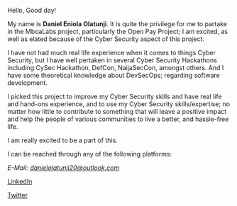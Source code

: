 Hello, Good day!

My name is **Daniel Eniola Olatunji**. It is quite the privilege for me to partake in the MboaLabs project, particularly the Open Pay Project; I am excited, as well as elated because of the Cyber Security aspect of this project.

I have not had much real life experience when it comes to things Cyber Security, but I have well pertaken in several Cyber Security Hackathons including CySec Hackathon, DefCon, NaijaSecCon, amongst others.
And I have some theoretical knowledge about DevSecOps; regarding software development.

I picked this project to improve my Cyber Security skills and have real life and hand-ons experience, and to use my Cyber Security skills/expertise; no matter how little to contribute to something that will leave a positive impact and help the people of various communities to live a better, and hassle-free life.

I am really excited to be a part of this.

I can be reached through any of the following platforms:

*E-Mail: danielolatunji20@outlook.com*

[LinkedIn](https://www.linkedin.com/in/daniel-eniola-olatunji/)

[Twitter](https://twitter.com/0xNiola)
